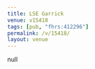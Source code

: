 ```yaml
---
title: LSE Garrick
venue: v15418
tags: [pub, "fhrs:412296"]
permalink: /v/15418/
layout: venue
---
```

null
